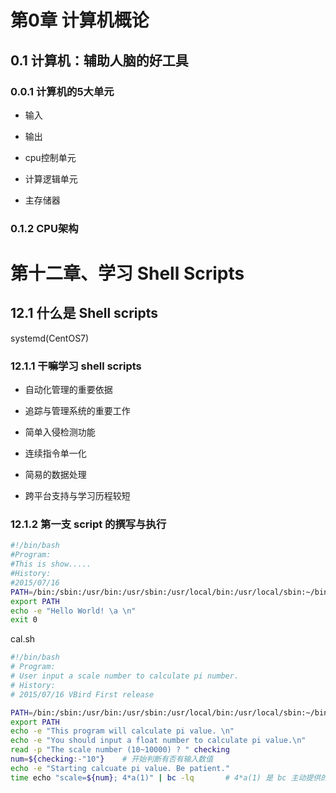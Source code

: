 # 第0章 计算机概论

## 0.1 计算机：辅助人脑的好工具

### 0.0.1 计算机的5大单元

- 输入

- 输出

- cpu控制单元

- 计算逻辑单元

- 主存储器
### 0.1.2 CPU架构

# 第十二章、学习 Shell Scripts

## 12.1 什么是 Shell scripts

systemd(CentOS7)

### 12.1.1 干嘛学习 shell scripts

- 自动化管理的重要依据

- 追踪与管理系统的重要工作

- 简单入侵检测功能

- 连续指令单一化

- 简易的数据处理

- 跨平台支持与学习历程较短

  
### 12.1.2 第一支 script 的撰写与执行

```bash
#!/bin/bash
#Program:
#This is show.....
#History:
#2015/07/16
PATH=/bin:/sbin:/usr/bin:/usr/sbin:/usr/local/bin:/usr/local/sbin:~/bin
export PATH
echo -e "Hello World! \a \n"
exit 0
```



cal.sh

```sh
#!/bin/bash
# Program:
# User input a scale number to calculate pi number.
# History:
# 2015/07/16 VBird First release

PATH=/bin:/sbin:/usr/bin:/usr/sbin:/usr/local/bin:/usr/local/sbin:~/bin
export PATH
echo -e "This program will calculate pi value. \n"
echo -e "You should input a float number to calculate pi value.\n"
read -p "The scale number (10~10000) ? " checking
num=${checking:-"10"}	 # 开始判断有否有输入数值
echo -e "Starting calcuate pi value. Be patient."
time echo "scale=${num}; 4*a(1)" | bc -lq		# 4*a(1) 是 bc 主动提供的一个计算 pi 的函数，至于 scale 就是要 bc 计算几个小数点下位数的意思.
```



